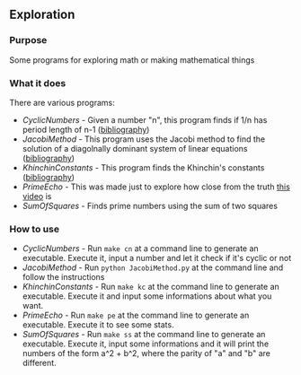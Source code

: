 ## Exploration

### Purpose

Some programs for exploring math or making mathematical things

### What it does

There are various programs:
* *CyclicNumbers* - Given a number "n", this program finds if 1/n has period length
of n-1 ([bibliography](https://en.wikipedia.org/wiki/Cyclic_number#Relation_to_repeating_decimals))
* *JacobiMethod* - This program uses the Jacobi method to find the solution of a
diagolnally dominant system of linear equations
([bibliography](https://en.wikipedia.org/wiki/Jacobi_method))
* *KhinchinConstants* - This program finds the Khinchin's constants
([bibliography](http://mathworld.wolfram.com/KhinchinHarmonicMean.html))
* *PrimeEcho* - This was made just to explore how close from the truth
[this video](https://www.youtube.com/watch?v=V0CL7bv-UDk) is
* *SumOfSquares* - Finds prime numbers using the sum of two squares

### How to use

* *CyclicNumbers* - Run `make cn` at a command line to generate an executable.
Execute it, input a number and let it check if it's cyclic or not
* *JacobiMethod* - Run `python JacobiMethod.py` at the command line and follow the
instructions
* *KhinchinConstants* - Run `make kc` at the command line to generate an executable.
Execute it and input some informations about what you want.
* *PrimeEcho* - Run `make pe` at the command line to generate an executable.
Execute it to see some stats.
* *SumOfSquares* - Run `make ss` at the command line to generate an executable.
Execute it, input some informations and it will print the numbers of the form
a^2 + b^2, where the parity of "a" and "b" are different.
